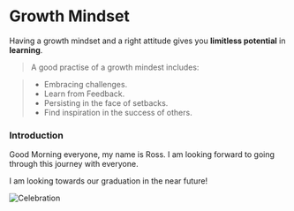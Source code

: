 # Growth Mindset

Having a growth mindset and a right attitude gives you **limitless potential** in **learning**.  

> A good practise of a growth mindest includes:

>- Embracing challenges.
>- Learn from Feedback.
>- Persisting in the face of setbacks.
>- Find inspiration in the success of others.

### Introduction

Good Morning everyone, my name is Ross. I am looking forward to going through this journey with everyone.  

I am looking towards our graduation in the near future!

![Celebration](https://i.etsystatic.com/11051185/r/il/ea26f8/1914586297/il_570xN.1914586297_shgg.jpg)
